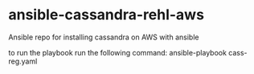 # ansible-cassandra-rehl-aws
Ansible repo for installing cassandra on AWS with ansible

to run the playbook run the following command:
ansible-playbook cass-reg.yaml
